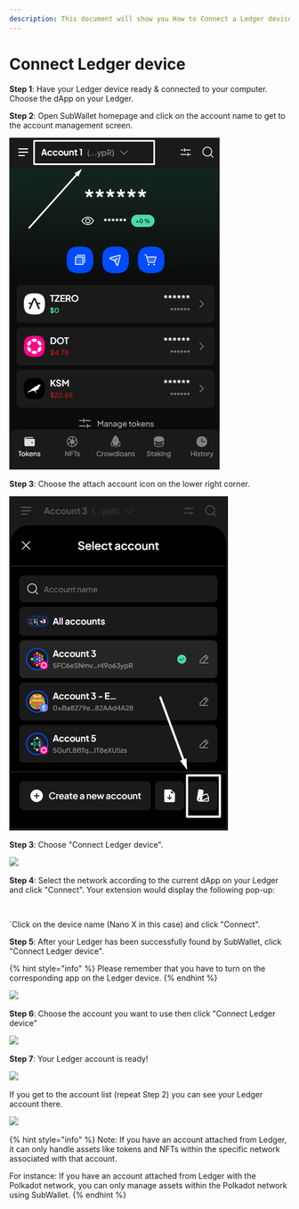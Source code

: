 ```yaml
---
description: This document will show you How to Connect a Ledger device to SubWallet.
---
```


# Connect Ledger device

**Step 1**: Have your Ledger device ready & connected to your computer. Choose the dApp on your Ledger.

**Step 2**:  Open SubWallet homepage and click on the account name to get to the account management screen.&#x20;

![](<../../.gitbook/assets/image (106) (1).png>)

**Step 3**: Choose the attach account icon on the lower right corner.

![](<../../.gitbook/assets/image (107) (1).png>)



**Step 3**: Choose "Connect Ledger device".

![](https://files.gitbook.com/v0/b/gitbook-x-prod.appspot.com/o/spaces%2F2zseowhOCGE5xsJFb2z5%2Fuploads%2FB3rlchJNfMRA7dtaBbYd%2FScreenshot\_8.png?alt=media\&token=b6d2e1c4-32c3-46de-bb5c-80312cd0a7f9)



**Step 4**: Select the network according to the current dApp on your Ledger and click "Connect". Your extension would display the following pop-up:

<div align="left">

<figure><img src="../../.gitbook/assets/image (19) (2).png" alt="" width="563"><figcaption></figcaption></figure>

</div>

\`Click on the device name (Nano X in this case) and click "Connect".



**Step 5**: After your Ledger has been successfully found by SubWallet, click "Connect Ledger device".

{% hint style="info" %}
Please remember that you have to turn on the corresponding app on the Ledger device.
{% endhint %}

![](<../../.gitbook/assets/image (14) (1) (2) (1).png>)



**Step 6**: Choose the account you want to use then click "Connect Ledger device"

![](<../../.gitbook/assets/image (33) (2).png>)



**Step 7**: Your Ledger account is ready!

![](<../../.gitbook/assets/image (24) (2).png>)

If you get to the account list (repeat Step 2) you can see your Ledger account there.

![](<../../.gitbook/assets/image (3) (2).png>)

{% hint style="info" %}
Note: If you have an account attached from Ledger, it can only handle assets like tokens and NFTs within the specific network associated with that account.&#x20;

For instance: If you have an account attached from Ledger with the Polkadot network, you can only manage assets within the Polkadot network using SubWallet.
{% endhint %}



